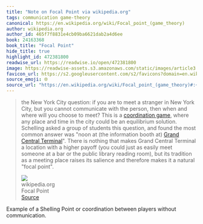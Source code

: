 ```yaml
---
title: "Note on Focal Point via wikipedia.org"
tags: communication game-theory
canonical: https://en.wikipedia.org/wiki/Focal_point_(game_theory)
author: wikipedia.org
author_id: 465f7f8831e4cb09ba6621dab2a4d6ee
book: 24163368
book_title: "Focal Point"
hide_title: true
highlight_id: 472381800
readwise_url: https://readwise.io/open/472381800
image: https://readwise-assets.s3.amazonaws.com/static/images/article3.5c705a01b476.png
favicon_url: https://s2.googleusercontent.com/s2/favicons?domain=en.wikipedia.org
source_emoji: 🌐
source_url: "https://en.wikipedia.org/wiki/Focal_point_(game_theory)#:~:text=the%20New%20York,natural%20%22focal%20point%22."
---
```


> the New York City question: if you are to meet a stranger in New York City, but you cannot communicate with the person, then when and where will you choose to meet? This is a [coordination game](https://en.wikipedia.org/wiki/Coordination_game), where any place and time in the city could be an equilibrium solution. Schelling asked a group of students this question, and found the most common answer was "noon at (the information booth at) [Grand Central Terminal](https://en.wikipedia.org/wiki/Grand_Central_Terminal)". There is nothing that makes Grand Central Terminal a location with a higher payoff (you could just as easily meet someone at a bar or the public library reading room), but its tradition as a meeting place raises its salience and therefore makes it a natural "focal point".
> <div class="quoteback-footer"><div class="quoteback-avatar"><img class="mini-favicon" src="https://s2.googleusercontent.com/s2/favicons?domain=en.wikipedia.org"></div><div class="quoteback-metadata"><div class="metadata-inner"><span style="display:none">FROM:</span><div aria-label="wikipedia.org" class="quoteback-author"> wikipedia.org</div><div aria-label="Focal Point" class="quoteback-title"> Focal Point</div></div></div><div class="quoteback-backlink"><a target="_blank" aria-label="go to the full text of this quotation" rel="noopener" href="https://en.wikipedia.org/wiki/Focal_point_(game_theory)#:~:text=the%20New%20York,natural%20%22focal%20point%22." class="quoteback-arrow"> Source</a></div></div>

Example of a Shelling Point or coordination between players without communication.